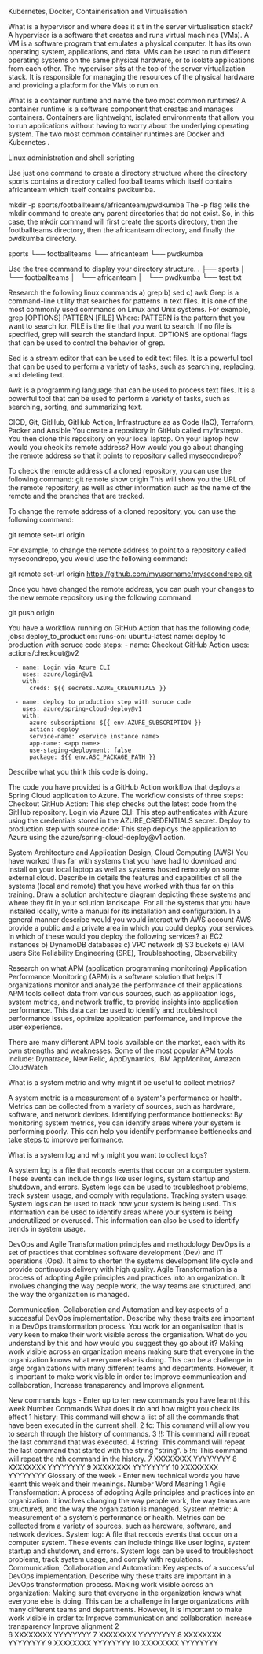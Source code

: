 Kubernetes, Docker, Containerisation and Virtualisation

What is a hypervisor and where does it sit in the server virtualisation stack?
A hypervisor is a software that creates and runs virtual machines (VMs). A VM is a software program that emulates a physical computer. It has its own operating system, applications, and data. VMs can be used to run different operating systems on the same physical hardware, or to isolate applications from each other.
The hypervisor sits at the top of the server virtualization stack. It is responsible for managing the resources of the physical hardware and providing a platform for the VMs to run on.

What is a container runtime and name the two most common runtimes?
A container runtime is a software component that creates and manages containers. Containers are lightweight, isolated environments that allow you to run applications without having to worry about the underlying operating system. The two most common container runtimes are Docker and Kubernetes .

Linux administration and shell scripting

Use just one command to create a directory structure where the directory sports contains a directory called football teams which itself contains africanteam which itself contains pwdkumba.

mkdir -p sports/footballteams/africanteam/pwdkumba
The -p flag tells the mkdir command to create any parent directories that do not exist. So, in this case, the mkdir command will first create the sports directory, then the footballteams directory, then the africanteam directory, and finally the pwdkumba directory.

sports
└── footballteams
    └── africanteam
        └── pwdkumba


Use the tree command to display your directory structure.
.
├── sports
│   └── footballteams
│       └── africanteam
│           └── pwdkumba
└── test.txt


Research the following linux commands a) grep b) sed c) awk
Grep is a command-line utility that searches for patterns in text files. It is one of the most commonly used commands on Linux and Unix systems. For example, grep [OPTIONS] PATTERN [FILE]
Where:
PATTERN is the pattern that you want to search for.
FILE is the file that you want to search. If no file is specified, grep will search the standard input.
OPTIONS are optional flags that can be used to control the behavior of grep.

Sed is a stream editor that can be used to edit text files. It is a powerful tool that can be used to perform a variety of tasks, such as searching, replacing, and deleting text.

Awk is a programming language that can be used to process text files. It is a powerful tool that can be used to perform a variety of tasks, such as searching, sorting, and summarizing text.

CICD, Git, GitHub, GitHub Action, Infrastructure as as Code (IaC), Terraform, Packer and Ansible
You create a repository in GitHub called myfirstrepo. You then clone this repository on your local laptop. On your laptop how would you check its remote address? How would you go about changing the remote address so that it points to repository called mysecondrepo?

To check the remote address of a cloned repository, you can use the following command:
git remote show origin
This will show you the URL of the remote repository, as well as other information such as the name of the remote and the branches that are tracked.

To change the remote address of a cloned repository, you can use the following command:

git remote set-url origin <new-url>

For example, to change the remote address to point to a repository called mysecondrepo, you would use the following command:

git remote set-url origin https://github.com/myusername/mysecondrepo.git

Once you have changed the remote address, you can push your changes to the new remote repository using the following command:

git push origin


You have a workflow running on GitHub Action that has the following code;
jobs:
  deploy_to_production:
    runs-on: ubuntu-latest
    name: deploy to production with soruce code
    steps:
      - name: Checkout GitHub Action
        uses: actions/checkout@v2

      - name: Login via Azure CLI
        uses: azure/login@v1
        with:
          creds: ${{ secrets.AZURE_CREDENTIALS }}

      - name: deploy to production step with soruce code
        uses: azure/spring-cloud-deploy@v1
        with:
          azure-subscription: ${{ env.AZURE_SUBSCRIPTION }}
          action: deploy
          service-name: <service instance name>
          app-name: <app name>
          use-staging-deployment: false
          package: ${{ env.ASC_PACKAGE_PATH }}
Describe what you think this code is doing.


The code you have provided is a GitHub Action workflow that deploys a Spring Cloud application to Azure. The workflow consists of three steps:
Checkout GitHub Action: This step checks out the latest code from the GitHub repository.
Login via Azure CLI: This step authenticates with Azure using the credentials stored in the AZURE_CREDENTIALS secret.
Deploy to production step with source code: This step deploys the application to Azure using the azure/spring-cloud-deploy@v1 action.


System Architecture and Application Design, Cloud Computing (AWS)
You have worked thus far with systems that you have had to download and install on your local laptop as well as systems hosted remotely on some external cloud. Describe in details the features and capabilities of all the systems (local and remote) that you have worked with thus far on this training. Draw a solution architecture diagram depicting these systems and where they fit in your solution landscape.
For all the systems that you have installed locally, write a manual for its installation and configuration.
In a general manner describe would you would interact with AWS account
AWS provide a public and a private area in which you could deploy your services. In which of these would you deploy the following services? a) EC2 instances b) DynamoDB databases c) VPC network d) S3 buckets e) IAM users
Site Reliability Engineering (SRE), Troubleshooting, Observability

Research on what APM (application programming monitoring)
Application Performance Monitoring (APM) is a software solution that helps IT organizations monitor and analyze the performance of their applications. APM tools collect data from various sources, such as application logs, system metrics, and network traffic, to provide insights into application performance. This data can be used to identify and troubleshoot performance issues, optimize application performance, and improve the user experience.

There are many different APM tools available on the market, each with its own strengths and weaknesses. Some of the most popular APM tools include: Dynatrace, New Relic, AppDynamics, IBM AppMonitor, Amazon CloudWatch

What is a system metric and why might it be useful to collect metrics?

A system metric is a measurement of a system's performance or health. Metrics can be collected from a variety of sources, such as hardware, software, and network devices.
Identifying performance bottlenecks: By monitoring system metrics, you can identify areas where your system is performing poorly. This can help you identify performance bottlenecks and take steps to improve performance.

What is a system log and why might you want to collect logs?

A system log is a file that records events that occur on a computer system. These events can include things like user logins, system startup and shutdown, and errors. System logs can be used to troubleshoot problems, track system usage, and comply with regulations.
Tracking system usage: System logs can be used to track how your system is being used. This information can be used to identify areas where your system is being underutilized or overused. This information can also be used to identify trends in system usage.

DevOps and Agile Transformation principles and methodology
DevOps is a set of practices that combines software development (Dev) and IT operations (Ops). It aims to shorten the systems development life cycle and provide continuous delivery with high quality.
Agile Transformation is a process of adopting Agile principles and practices into an organization. It involves changing the way people work, the way teams are structured, and the way the organization is managed.


Communication, Collaboration and Automation and key aspects of a successful DevOps implementation. Describe why these traits are important in a DevOps transformation process.
You work for an organisation that is very keen to make their work visible across the organisation. What do you understand by this and how would you suggest they go about it?
Making work visible across an organization means making sure that everyone in the organization knows what everyone else is doing. This can be a challenge in large organizations with many different teams and departments. However, it is important to make work visible in order to: Improve communication and collaboration, Increase transparency and Improve alignment.

New commands logs - Enter up to ten new commands you have learnt this week
Number	Commands	What does it do and how might you check its effect
1	history: This command will show a list of all the commands that have been executed in the current shell.
2	fc: This command will allow you to search through the history of commands.
3	!!: This command will repeat the last command that was executed.
4	!string: This command will repeat the last command that started with the string "string".
5	!n: This command will repeat the nth command in the history.
7	XXXXXXXX	YYYYYYYY
8	XXXXXXXX	YYYYYYYY
9	XXXXXXXX	YYYYYYYY
10	XXXXXXXX	YYYYYYYY
Glossary of the week - Enter new technical words you have learnt this week and their meanings.
Number	Word	Meaning
1	Agile Transformation: A process of adopting Agile principles and practices into an organization. It involves changing the way people work, the way teams are structured, and the way the organization is managed.
System metric: A measurement of a system's performance or health. Metrics can be collected from a variety of sources, such as hardware, software, and network devices.
System log: A file that records events that occur on a computer system. These events can include things like user logins, system startup and shutdown, and errors. System logs can be used to troubleshoot problems, track system usage, and comply with regulations.
Communication, Collaboration and Automation: Key aspects of a successful DevOps implementation. Describe why these traits are important in a DevOps transformation process.
Making work visible across an organization: Making sure that everyone in the organization knows what everyone else is doing. This can be a challenge in large organizations with many different teams and departments. However, it is important to make work visible in order to:
Improve communication and collaboration
Increase transparency
Improve alignment
2	
6	XXXXXXXX	YYYYYYYY
7	XXXXXXXX	YYYYYYYY
8	XXXXXXXX	YYYYYYYY
9	XXXXXXXX	YYYYYYYY
10	XXXXXXXX	YYYYYYYY
